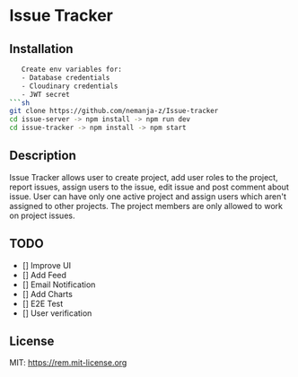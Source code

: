# Issue Tracker

## Installation
```sh
   Create env variables for:
   - Database credentials
   - Cloudinary credentials
   - JWT secret
```sh
git clone https://github.com/nemanja-z/Issue-tracker
cd issue-server -> npm install -> npm run dev
cd issue-tracker -> npm install -> npm start 
```
## Description
  Issue Tracker allows user to create project, add user roles to the project, report issues, assign users to the issue, edit issue and post comment about issue.
  User can have only one active project and assign users which aren't assigned to other projects. The project members are only allowed to work on project issues. 
## TODO
- [] Improve UI
- [] Add Feed
- [] Email Notification
- [] Add Charts
- [] E2E Test
- [] User verification

## License
MIT: <https://rem.mit-license.org>
